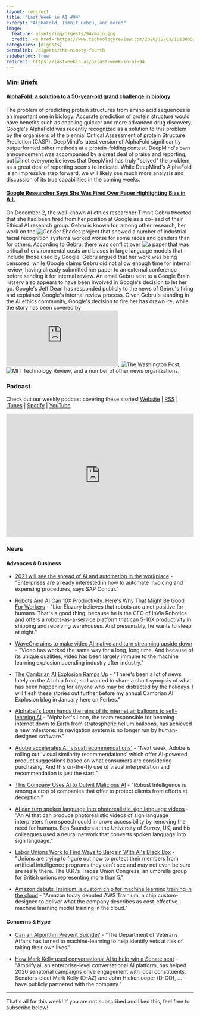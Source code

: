 ```yaml
---
layout: redirect
title: "Last Week in AI #94"
excerpt: "AlphaFold, Timnit Gebru, and more!"
image:
  feature: assets/img/digests/94/main.jpg
  credit: <a href="https://www.technologyreview.com/2020/12/03/1013065/google-ai-ethics-lead-timnit-gebru-fired/"> Kimberly White / Stringer via Technology Review </a>
categories: [digests]
permalink: /digests/the-ninety-fourth
sidebartoc: true
redirect: https://lastweekin.ai/p/last-week-in-ai-94
---
```


### Mini Briefs

#### [AlphaFold: a solution to a 50-year-old grand challenge in biology](https://deepmind.com/blog/article/alphafold-a-solution-to-a-50-year-old-grand-challenge-in-biology)

The problem of predicting protein structures from amino acid sequences is an important one in biology. Accurate prediction of protein structure would have benefits such as enabling quicker and more advanced drug discovery. Google's AlphaFold was recently recognized as a solution to this problem by the organisers of the biennial Critical Assessment of protein Structure Prediction (CASP). DeepMind's latest version of AlphaFold significantly outperformed other methods at a protein-folding contest. DeepMind's own announcement was accompanied by a great deal of praise and reporting, but ![not everyone](http://occamstypewriter.org/scurry/2020/12/02/no-deepmind-has-not-solved-protein-folding/) believes that DeepMind has truly "solved" the problem, as a great deal of reporting seems to indicate. While DeepMind's AlphaFold is an impressive step forward, we will likely see much more analysis and discussion of its true capabilities in the coming weeks.

#### [Google Researcher Says She Was Fired Over Paper Highlighting Bias in A.I.](https://www.nytimes.com/2020/12/03/technology/google-researcher-timnit-gebru.html)

On December 2, the well-known AI ethics researcher Timnit Gebru tweeted that she had been fired from her position at Google as a co-lead of their Ethical AI research group. Gebru is known for, among other research, her work on the ![Gender Shades](http://gendershades.org/) project that showed a number of industrial facial recognition systems worked worse for some races and genders than for others. According to Gebru, there was conflict over ![a paper](https://www.technologyreview.com/2020/12/04/1013294/google-ai-ethics-research-paper-forced-out-timnit-gebru/) that was critical of environmental costs and biases in large language models that include those used by Google. Gebru argued that her work was being censored, while Google claims Gebru did not allow enough time for internal review, having already submitted her paper to an external conference before sending it for internal review. An email Gebru sent to a Google Brain listserv also appears to have been involved in Google's decision to let her go. Google's Jeff Dean has responded publicly to the news of Gebru's firing and explained Google's internal review process. Given Gebru's standing in the AI ethics community, Google's decision to fire her has drawn ire, while the story has been covered by ![The New York Times](https://www.nytimes.com/2020/12/03/technology/google-researcher-timnit-gebru.html), ![The Washington Post](https://www.washingtonpost.com/technology/2020/12/03/timnit-gebru-google-fired/), ![MIT Technology Review](https://www.technologyreview.com/2020/12/03/1013065/google-ai-ethics-lead-timnit-gebru-fired/), and a number of other news organizations.


### Podcast

Check out our weekly podcast covering these stories!
[Website](https://aitalk.podbean.com) \|
[RSS](https://feed.podbean.com/aitalk/feed.xml) \|
[iTunes](https://podcasts.apple.com/us/podcast/lets-talk-ai/id1502782720) \|
[Spotify](https://open.spotify.com/show/17HiNdxcoKJLLNibIAyUch) \|
[YouTube](https://www.youtube.com/channel/UCKARTq-t5SPMzwtft8FWwnA)
<iframe title="Let's Talk AI" id="multi_iframe" class="podcast_embed"
 src="https://www.podbean.com/media/player/multi?playlist=http%3A%2F%2Fplaylist.podbean.com%2F7703921%2Fplaylist_multi.xml&vjs=1&kdsowie31j4k1jlf913=4975ccdd28d39e38bf5a1ccaf0c6ca4337fa996b&size=430&skin=9&episode_list_bg=%23ffffff&bg_left=%23000000&bg_mid=%230c5056&bg_right=%232a1844&podcast_title_color=%23c4c4c4&episode_title_color=%23ffffff&auto=0&share=1&fonts=Helvetica&download=0&rtl=0&show_playlist_recent_number=10&pbad=1"
 scrolling="yes" allowfullscreen="" width="100%" height="330" frameborder="0"></iframe>

### News
#### Advances & Business

* [2021 will see the spread of AI and automation in the workplace](https://www.techrepublic.com/article/2021-will-see-the-spread-of-ai-and-automation-in-the-workplace/) - "Enterprises are already interested in how to automate invoicing and expensing procedures, says SAP Concur."

* [Robots And AI Can 10X Productivity. Here's Why That Might Be Good For Workers](https://www.forbes.com/sites/johnkoetsier/2020/11/26/robots-and-ai-can-10x-productivity-heres-why-that-might-be-good-for-workers/) - "Lior Elazary believes that robots are a net positive for humans. That's a good thing, because he is the CEO of InVia Robotics and offers a robots-as-a-service platform that can 5-10X productivity in shipping and receiving warehouses. And presumably, he wants to sleep at night."

* [WaveOne aims to make video AI-native and turn streaming upside down](https://techcrunch.com/2020/12/01/waveone-aims-to-make-video-ai-native-and-turn-streaming-upside-down/) - "Video has worked the same way for a long, long time. And because of its unique qualities, video has been largely immune to the machine learning explosion upending industry after industry."

* [The Cambrian AI Explosion Ramps Up](https://www.forbes.com/sites/moorinsights/2020/12/01/the-cambrian-ai-explosion-ramps-up/) - "There's been a lot of news lately on the AI chip front, so I wanted to share a short synopsis of what has been happening for anyone who may be distracted by the holidays. I will flesh these stories out further before my annual Cambrian AI Explosion blog in January here on Forbes."

* [Alphabet's Loon hands the reins of its internet air balloons to self-learning AI](https://www.theverge.com/2020/12/2/21811123/alphabet-loon-internet-balloons-ai-machine-learning-pilot) - "Alphabet's Loon, the team responsible for beaming internet down to Earth from stratospheric helium balloons, has achieved a new milestone: its navigation system is no longer run by human-designed software."

* [Adobe accelerates AI 'visual recommendations'](https://www.thedrum.com/news/2020/12/02/adobe-accelerates-ai-visual-recommendations) - "Next week, Adobe is rolling out 'visual similarity recommendations' which offer AI-powered product suggestions based on what consumers are considering purchasing. And this on-the-fly use of visual interpretation and recommendation is just the start."

* [This Company Uses AI to Outwit Malicious AI](https://www.wired.com/story/company-uses-ai-outwit-malicious-ai/) - "Robust Intelligence is among a crop of companies that offer to protect clients from efforts at deception."

* [AI can turn spoken language into photorealistic sign language videos](https://www.newscientist.com/article/2261113-ai-can-turn-spoken-language-into-photorealistic-sign-language-videos/) - "An AI that can produce photorealistic videos of sign language interpreters from speech could improve accessibility by removing the need for humans. Ben Saunders at the University of Surrey, UK, and his colleagues used a neural network that converts spoken language into sign language."

* [Labor Unions Work to Find Ways to Bargain With AI's Black Box](https://www.bloomberg.com/news/articles/2020-11-30/labor-unions-work-to-find-ways-to-bargain-with-ai-s-black-box) - "Unions are trying to figure out how to protect their members from artificial intelligence programs they can't see and may not even be sure are really there. The U.K.'s Trades Union Congress, an umbrella group for British unions representing more than 5."

* [Amazon debuts Trainium, a custom chip for machine learning training in the cloud](https://venturebeat.com/2020/12/01/amazon-debuts-trainium-a-custom-chip-for-machine-learning-training-workloads/) - "Amazon today debuted AWS Trainium, a chip custom-designed to deliver what the company describes as cost-effective machine learning model training in the cloud."


#### Concerns & Hype

* [Can an Algorithm Prevent Suicide?](https://www.nytimes.com/2020/11/23/health/artificial-intelligence-veterans-suicide.html) - "The Department of Veterans Affairs has turned to machine-learning to help identify vets at risk of taking their own lives."

* [How Mark Kelly used conversational AI to help win a Senate seat](https://venturebeat.com/2020/11/30/how-mark-kelly-used-conversational-ai-to-help-win-a-senate-seat/) - "Amplify.ai, an enterprise-level conversational AI platform, has helped 2020 senatorial campaigns drive engagement with local constituents. Senators-elect Mark Kelly (D-AZ) and John Hickenlooper (D-CO), ... have publicly partnered with the company."


<hr>

That's all for this week! If you are not subscribed and liked this, feel free to subscribe below!
